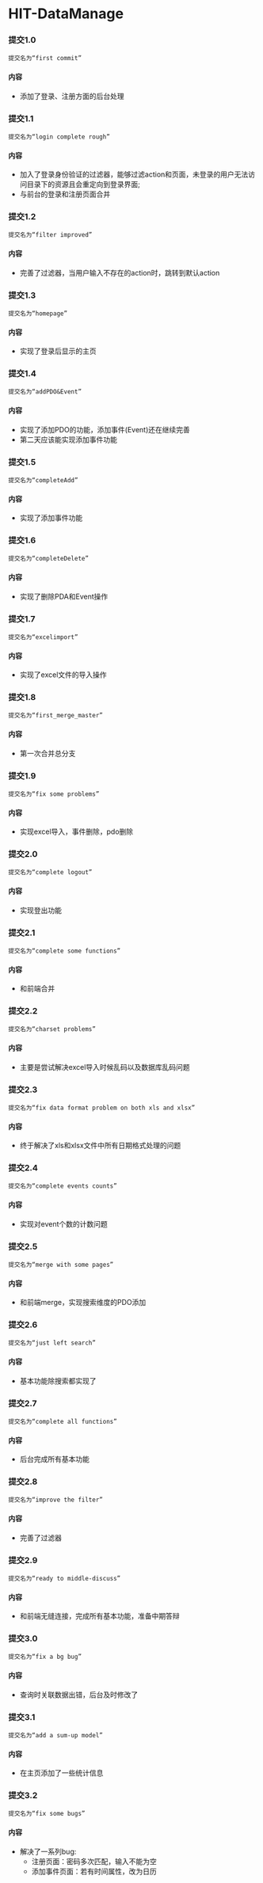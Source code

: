 # HIT-DataManage
### 提交1.0
`提交名为“first commit”`

#### 内容
* 添加了登录、注册方面的后台处理

### 提交1.1
`提交名为“login complete rough”`

#### 内容
* 加入了登录身份验证的过滤器，能够过滤action和页面，未登录的用户无法访问目录下的资源且会重定向到登录界面;
* 与前台的登录和注册页面合并

### 提交1.2
`提交名为“filter improved”`


#### 内容
* 完善了过滤器，当用户输入不存在的action时，跳转到默认action

### 提交1.3
`提交名为“homepage”`

#### 内容
* 实现了登录后显示的主页

### 提交1.4
`提交名为“addPDO&Event”`

#### 内容
* 实现了添加PDO的功能，添加事件(Event)还在继续完善
* 第二天应该能实现添加事件功能

### 提交1.5
`提交名为“completeAdd”`

#### 内容
* 实现了添加事件功能

### 提交1.6
`提交名为“completeDelete”`

#### 内容
* 实现了删除PDA和Event操作

### 提交1.7
`提交名为“excelimport”`

#### 内容
* 实现了excel文件的导入操作

### 提交1.8
`提交名为“first_merge_master”`

#### 内容
* 第一次合并总分支

### 提交1.9
`提交名为“fix some problems”`

#### 内容
* 实现excel导入，事件删除，pdo删除

### 提交2.0
`提交名为“complete logout”`

#### 内容
* 实现登出功能

### 提交2.1
`提交名为“complete some functions”`

#### 内容
* 和前端合并

### 提交2.2
`提交名为“charset problems”`

#### 内容
* 主要是尝试解决excel导入时候乱码以及数据库乱码问题

### 提交2.3
`提交名为“fix data format problem on both xls and xlsx”`

#### 内容
* 终于解决了xls和xlsx文件中所有日期格式处理的问题

### 提交2.4
`提交名为“complete events counts”`

#### 内容
* 实现对event个数的计数问题

### 提交2.5
`提交名为“merge with some pages”`

#### 内容
* 和前端merge，实现搜索维度的PDO添加

### 提交2.6
`提交名为“just left search”`

#### 内容

* 基本功能除搜索都实现了

### 提交2.7
`提交名为“complete all functions”`

#### 内容
* 后台完成所有基本功能

### 提交2.8
`提交名为“improve the filter”`

#### 内容
* 完善了过滤器

### 提交2.9
`提交名为“ready to middle-discuss”`

#### 内容
* 和前端无缝连接，完成所有基本功能，准备中期答辩

### 提交3.0
`提交名为“fix a bg bug”`

#### 内容
* 查询时关联数据出错，后台及时修改了

### 提交3.1
`提交名为“add a sum-up model”`

#### 内容
* 在主页添加了一些统计信息

### 提交3.2
`提交名为“fix some bugs”`

#### 内容
* 解决了一系列bug:
	* 注册页面：密码多次匹配，输入不能为空
	* 添加事件页面：若有时间属性，改为日历


